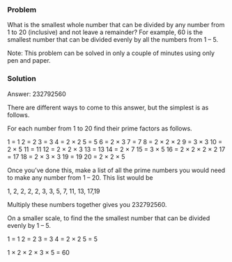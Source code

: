 ### Problem 

What is the smallest whole number that can be divided by any number from 1 to 20 (inclusive) and not leave a remainder? For example, 60 is the smallest number that can be divided evenly by all the numbers from 1 – 5.

Note: This problem can be solved in only a couple of minutes using only pen and paper.

### Solution 

Answer: 232792560

There are different ways to come to this answer, but the simplest is as follows.

For each number from 1 to 20 find their prime factors as follows.

1 = 1 2 = 2 3 = 3 4 = 2 × 2 5 = 5 6 = 2 × 3 7 = 7 8 = 2 × 2 × 2 9 = 3 × 3 10 = 2 × 5 11 = 11 12 = 2 × 2 × 3 13 = 13 14 = 2 × 7 15 = 3 × 5 16 = 2 × 2 × 2 × 2 17 = 17 18 = 2 × 3 × 3 19 = 19 20 = 2 × 2 × 5

Once you’ve done this, make a list of all the prime numbers you would need to make any number from 1 – 20. This list would be

1, 2, 2, 2, 2, 3, 3, 5, 7, 11, 13, 17,19

Multiply these numbers together gives you 232792560.

On a smaller scale, to find the the smallest number that can be divided evenly by 1 – 5.

1 = 1 2 = 2 3 = 3 4 = 2 × 2 5 = 5

1 × 2 × 2 × 3 × 5 = 60


